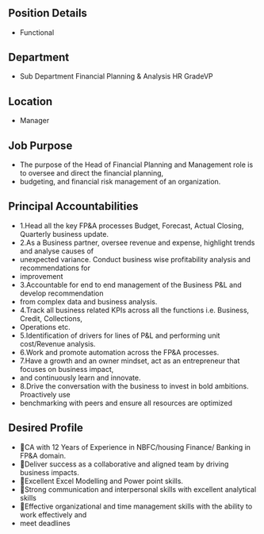 # 

## Position Details

* Functional

## Department

* Sub Department Financial Planning & Analysis HR GradeVP

## Location

* Manager

## Job Purpose

* The purpose of the Head of Financial Planning and Management role is to oversee and direct the financial planning,
* budgeting, and financial risk management of an organization.

## Principal Accountabilities

* 1.Head all the key FP&A processes Budget, Forecast, Actual Closing, Quarterly business update.
* 2.As a Business partner, oversee revenue and expense, highlight trends and analyse causes of
* unexpected variance. Conduct business wise profitability analysis and recommendations for
* improvement
* 3.Accountable for end to end management of the Business P&L and develop recommendation
* from complex data and business analysis.
* 4.Track all business related KPIs across all the functions i.e. Business, Credit, Collections,
* Operations etc.
* 5.Identification of drivers for lines of P&L and performing unit cost/Revenue analysis.
* 6.Work and promote automation across the FP&A processes.
* 7.Have a growth and an owner mindset, act as an entrepreneur that focuses on business impact,
* and continuously learn and innovate.
* 8.Drive the conversation with the business to invest in bold ambitions. Proactively use
* benchmarking with peers and ensure all resources are optimized

## Desired Profile

* CA with 12 Years of Experience in NBFC/housing Finance/ Banking in FP&A domain.
* Deliver success as a collaborative and aligned team by driving business impacts.
* Excellent Excel Modelling and Power point skills.
* Strong communication and interpersonal skills with excellent analytical skills
* Effective organizational and time management skills with the ability to work effectively and
* meet deadlines
